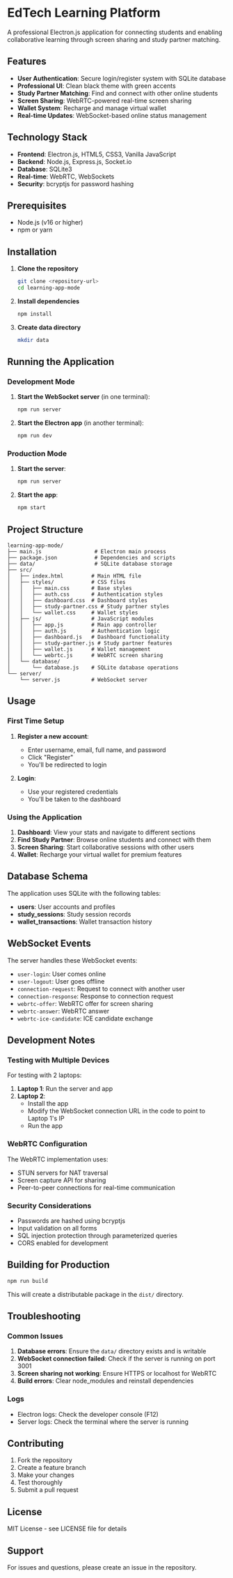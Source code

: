 # EdTech Learning Platform

A professional Electron.js application for connecting students and enabling collaborative learning through screen sharing and study partner matching.

## Features

- **User Authentication**: Secure login/register system with SQLite database
- **Professional UI**: Clean black theme with green accents
- **Study Partner Matching**: Find and connect with other online students
- **Screen Sharing**: WebRTC-powered real-time screen sharing
- **Wallet System**: Recharge and manage virtual wallet
- **Real-time Updates**: WebSocket-based online status management

## Technology Stack

- **Frontend**: Electron.js, HTML5, CSS3, Vanilla JavaScript
- **Backend**: Node.js, Express.js, Socket.io
- **Database**: SQLite3
- **Real-time**: WebRTC, WebSockets
- **Security**: bcryptjs for password hashing

## Prerequisites

- Node.js (v16 or higher)
- npm or yarn

## Installation

1. **Clone the repository**
   ```bash
   git clone <repository-url>
   cd learning-app-mode
   ```

2. **Install dependencies**
   ```bash
   npm install
   ```

3. **Create data directory**
   ```bash
   mkdir data
   ```

## Running the Application

### Development Mode

1. **Start the WebSocket server** (in one terminal):
   ```bash
   npm run server
   ```

2. **Start the Electron app** (in another terminal):
   ```bash
   npm run dev
   ```

### Production Mode

1. **Start the server**:
   ```bash
   npm run server
   ```

2. **Start the app**:
   ```bash
   npm start
   ```

## Project Structure

```
learning-app-mode/
├── main.js                 # Electron main process
├── package.json            # Dependencies and scripts
├── data/                   # SQLite database storage
├── src/
│   ├── index.html         # Main HTML file
│   ├── styles/            # CSS files
│   │   ├── main.css       # Base styles
│   │   ├── auth.css       # Authentication styles
│   │   ├── dashboard.css  # Dashboard styles
│   │   ├── study-partner.css # Study partner styles
│   │   └── wallet.css     # Wallet styles
│   ├── js/                # JavaScript modules
│   │   ├── app.js         # Main app controller
│   │   ├── auth.js        # Authentication logic
│   │   ├── dashboard.js   # Dashboard functionality
│   │   ├── study-partner.js # Study partner features
│   │   ├── wallet.js      # Wallet management
│   │   └── webrtc.js      # WebRTC screen sharing
│   └── database/
│       └── database.js    # SQLite database operations
└── server/
    └── server.js          # WebSocket server
```

## Usage

### First Time Setup

1. **Register a new account**:
   - Enter username, email, full name, and password
   - Click "Register"
   - You'll be redirected to login

2. **Login**:
   - Use your registered credentials
   - You'll be taken to the dashboard

### Using the Application

1. **Dashboard**: View your stats and navigate to different sections
2. **Find Study Partner**: Browse online students and connect with them
3. **Screen Sharing**: Start collaborative sessions with other users
4. **Wallet**: Recharge your virtual wallet for premium features

## Database Schema

The application uses SQLite with the following tables:

- **users**: User accounts and profiles
- **study_sessions**: Study session records
- **wallet_transactions**: Wallet transaction history

## WebSocket Events

The server handles these WebSocket events:

- `user-login`: User comes online
- `user-logout`: User goes offline
- `connection-request`: Request to connect with another user
- `connection-response`: Response to connection request
- `webrtc-offer`: WebRTC offer for screen sharing
- `webrtc-answer`: WebRTC answer
- `webrtc-ice-candidate`: ICE candidate exchange

## Development Notes

### Testing with Multiple Devices

For testing with 2 laptops:

1. **Laptop 1**: Run the server and app
2. **Laptop 2**: 
   - Install the app
   - Modify the WebSocket connection URL in the code to point to Laptop 1's IP
   - Run the app

### WebRTC Configuration

The WebRTC implementation uses:
- STUN servers for NAT traversal
- Screen capture API for sharing
- Peer-to-peer connections for real-time communication

### Security Considerations

- Passwords are hashed using bcryptjs
- Input validation on all forms
- SQL injection protection through parameterized queries
- CORS enabled for development

## Building for Production

```bash
npm run build
```

This will create a distributable package in the `dist/` directory.

## Troubleshooting

### Common Issues

1. **Database errors**: Ensure the `data/` directory exists and is writable
2. **WebSocket connection failed**: Check if the server is running on port 3001
3. **Screen sharing not working**: Ensure HTTPS or localhost for WebRTC
4. **Build errors**: Clear node_modules and reinstall dependencies

### Logs

- Electron logs: Check the developer console (F12)
- Server logs: Check the terminal where the server is running

## Contributing

1. Fork the repository
2. Create a feature branch
3. Make your changes
4. Test thoroughly
5. Submit a pull request

## License

MIT License - see LICENSE file for details

## Support

For issues and questions, please create an issue in the repository.


